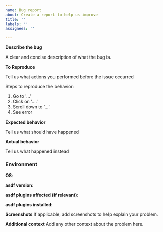 ```yaml
---
name: Bug report
about: Create a report to help us improve
title: ''
labels: ''
assignees: ''

---
```


**Describe the bug**

A clear and concise description of what the bug is.

**To Reproduce**

Tell us what actions you performed before the issue occurred

Steps to reproduce the behavior:
1. Go to '...'
2. Click on '....'
3. Scroll down to '....'
4. See error


**Expected behavior**

Tell us what should have happened

**Actual behavior**

Tell us what happened instead

### Environment

**OS**:

**asdf version**:

**asdf plugins affected (if relevant)**:

**asdf plugins installed**:

**Screenshots**
If applicable, add screenshots to help explain your problem.

**Additional context**
Add any other context about the problem here.
